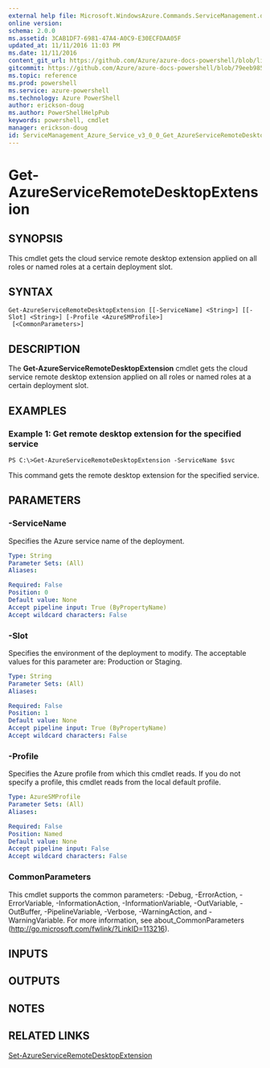 ```yaml
---
external help file: Microsoft.WindowsAzure.Commands.ServiceManagement.dll-Help.xml
online version: 
schema: 2.0.0
ms.assetid: 3CAB1DF7-6981-47A4-A0C9-E30ECFDAA05F
updated_at: 11/11/2016 11:03 PM
ms.date: 11/11/2016
content_git_url: https://github.com/Azure/azure-docs-powershell/blob/live/azureps-cmdlets-docs/ServiceManagement/Azure.Service/v3.0.0/Get-AzureServiceRemoteDesktopExtension.md
gitcommit: https://github.com/Azure/azure-docs-powershell/blob/79eeb985ea480979357fb4695832a0c3d29a48bf/azureps-cmdlets-docs/ServiceManagement/Azure.Service/v3.0.0/Get-AzureServiceRemoteDesktopExtension.md
ms.topic: reference
ms.prod: powershell
ms.service: azure-powershell
ms.technology: Azure PowerShell
author: erickson-doug
ms.author: PowerShellHelpPub
keywords: powershell, cmdlet
manager: erickson-doug
id: ServiceManagement_Azure_Service_v3_0_0_Get_AzureServiceRemoteDesktopExtension_md
---
```


# Get-AzureServiceRemoteDesktopExtension

## SYNOPSIS
This cmdlet gets the cloud service remote desktop extension applied on all roles or named roles at a certain deployment slot.

## SYNTAX

```
Get-AzureServiceRemoteDesktopExtension [[-ServiceName] <String>] [[-Slot] <String>] [-Profile <AzureSMProfile>]
 [<CommonParameters>]
```

## DESCRIPTION
The **Get-AzureServiceRemoteDesktopExtension** cmdlet gets the cloud service remote desktop extension applied on all roles or named roles at a certain deployment slot.

## EXAMPLES

### Example 1: Get remote desktop extension for the specified service
```
PS C:\>Get-AzureServiceRemoteDesktopExtension -ServiceName $svc
```

This command gets the remote desktop extension for the specified service.

## PARAMETERS

### -ServiceName
Specifies the Azure service name of the deployment.

```yaml
Type: String
Parameter Sets: (All)
Aliases: 

Required: False
Position: 0
Default value: None
Accept pipeline input: True (ByPropertyName)
Accept wildcard characters: False
```

### -Slot
Specifies the environment of the deployment to modify.
The acceptable values for this parameter are: Production or Staging.

```yaml
Type: String
Parameter Sets: (All)
Aliases: 

Required: False
Position: 1
Default value: None
Accept pipeline input: True (ByPropertyName)
Accept wildcard characters: False
```

### -Profile
Specifies the Azure profile from which this cmdlet reads.
If you do not specify a profile, this cmdlet reads from the local default profile.

```yaml
Type: AzureSMProfile
Parameter Sets: (All)
Aliases: 

Required: False
Position: Named
Default value: None
Accept pipeline input: False
Accept wildcard characters: False
```

### CommonParameters
This cmdlet supports the common parameters: -Debug, -ErrorAction, -ErrorVariable, -InformationAction, -InformationVariable, -OutVariable, -OutBuffer, -PipelineVariable, -Verbose, -WarningAction, and -WarningVariable. For more information, see about_CommonParameters (http://go.microsoft.com/fwlink/?LinkID=113216).

## INPUTS

## OUTPUTS

## NOTES

## RELATED LINKS

[Set-AzureServiceRemoteDesktopExtension](xref:ServiceManagement/Azure.Service/v3.0.0/Set-AzureServiceRemoteDesktopExtension.md)


